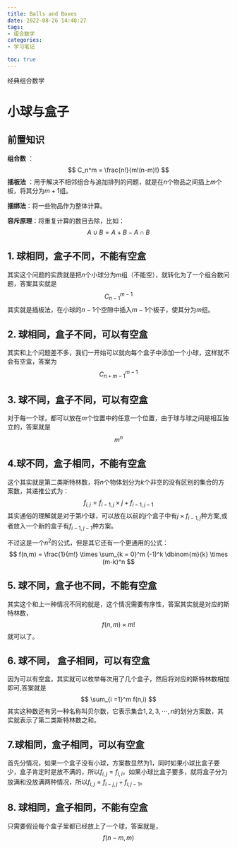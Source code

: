 ```yaml
---
title: Balls and Boxes
date: 2022-08-26 14:40:27
tags:
- 组合数学
categories:
- 学习笔记

toc: true
---
```



经典组合数学

<!-- more -->

# 小球与盒子


## 前置知识


**组合数** ：
$$
C_n^m = \frac{n!}{m!(n-m)!}
$$
**插板法** ：用于解决不相邻组合与追加排列的问题，就是在$n$个物品之间插上$m$个板，将其分为$m+1$组。

**捆绑法**：将一些物品作为整体计算。

**容斥原理**：将重复计算的数目去除，比如：
$$
 A\cup B = A+B- A\cap B
$$

## 1. 球相同，盒子不同，不能有空盒

其实这个问题的实质就是把$n$个小球分为$m$组（不能空），就转化为了一个组合数问题，答案其实就是
$$
C_{n-1}^{m-1}
$$
其实就是插板法，在小球的$n-1$个空隙中插入$m-1$个板子，使其分为$m$组。

## 2. 球相同，盒子不同，可以有空盒

其实和上个问题差不多，我们一开始可以就向每个盒子中添加一个小球，这样就不会有空盒，答案为
$$
C_{n+m-1}^{m-1}
$$

## 3. 球不同，盒子不同，可以有空盒

对于每一个球，都可以放在$m$个位置中的任意一个位置，由于球与球之间是相互独立的，答案就是
$$
m^n
$$

## 4.球不同，盒子相同，不能有空盒

这个其实就是第二类斯特林数，将$n$个物体划分为$k$个非空的没有区别的集合的方案数，其递推公式为：
$$
f_{i,j} = f_{i-1,j}\times j + f_{i-1,j-1}
$$
其实通俗的理解就是对于第$i$个球，可以放在以前的$j$个盒子中有$j \times f_{i-1,j}$种方案,或者放入一个新的盒子有$f_{i-1,j-1}$种方案。

不过这是一个$n^2$的公式，但是其它还有一个更通用的公式：
$$
f(n,m) = \frac{1}{m!} \times \sum_{k = 0}^m (-1)^k \dbinom{m}{k} \times (m-k)^n
$$

## 5. 球不同，盒子也不同，不能有空盒

其实这个和上一种情况不同的就是，这个情况需要有序性，答案其实就是对应的斯特林数，
$$
f(n,m) \times m!
$$
就可以了。

## 6. 球不同， 盒子相同，可以有空盒

因为可以有空盒，其实就可以枚举每次用了几个盒子，然后将对应的斯特林数相加即可,答案就是
$$
\sum_{i =1}^m f(n,i)
$$
其实这种数还有另一种名称叫贝尔数，它表示集合${1,2,3,\cdots,n}$的划分方案数，其实就表示了第二类斯特林数之和。

## 7.球相同，盒子相同，可以有空盒

首先分情况，如果一个盒子没有小球，方案数显然为1，同时如果小球比盒子要少，盒子肯定时是放不满的，所以$f_{i,j} = f_{i,i}$，如果小球比盒子要多，就将盒子分为放满和没放满两种情况，所以$f_{i,j} = f_{i-j,j} + f_{i,j-1}$。

## 8. 球相同，盒子相同，不能有空盒

只需要假设每个盒子里都已经放上了一个球，答案就是，
$$
f(n-m,m)
$$
